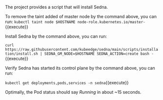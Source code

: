The project provides a script that will install Sedna. 

To remove the taint added of master node by the command above, you can run: 
`kubectl taint node $HOSTNAME node-role.kubernetes.io/master-`{{execute}}

Install Sedna by the command above, you can run:

`curl https://raw.githubusercontent.com/kubeedge/sedna/main/scripts/installation/install.sh | SEDNA_GM_NODE=$HOSTNAME SEDNA_ACTION=create bash -`{{execute}}

Verify Sedna has started its control plane by the command above, you can run:

`kubectl get deployments,pods,services -n sedna`{{execute}}

Optimally, the Pod status should say _Running_ in about ~15 seconds.
